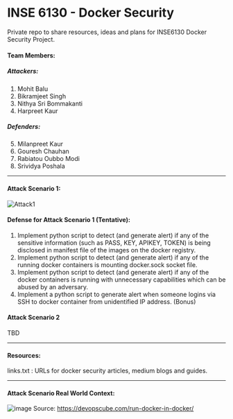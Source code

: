 # INSE 6130 - Docker Security

Private repo to share resources, ideas and plans for INSE6130 Docker Security Project.

#### Team Members:

##### Attackers:

1. Mohit Balu 
2. Bikramjeet Singh
3. Nithya Sri Bommakanti
4. Harpreet Kaur

##### Defenders:

5. Milanpreet Kaur
6. Gouresh Chauhan
7. Rabiatou Oubbo Modi
8. Srividya Poshala

--------------------------------------

#### Attack Scenario 1:

![Attack1](https://user-images.githubusercontent.com/30471250/155872803-dde39599-1413-49c2-9a9c-818964e37d61.jpg)


#### Defense for Attack Scenario 1 (Tentative):

1. Implement python script to detect (and generate alert) if any of the sensitive information (such as PASS, KEY, APIKEY, TOKEN) is being disclosed in manifest file of the images on the docker registry.
2. Implement python script to detect (and generate alert) if any of the running docker containers is mounting docker.sock socket file.
3. Implement python script to detect (and generate alert) if any of the docker containers is running with unnecessary capabilities which can be abused by an adversary.
4. Implement a python script to generate alert when someone logins via SSH to docker container from unidentified IP address. (Bonus)

#### Attack Scenario 2

TBD

--------------------------------------

#### Resources:

links.txt : URLs for docker security articles, medium blogs and guides.

--------------------------------------

#### Attack Scenario Real World Context:

![image](https://user-images.githubusercontent.com/30471250/155866025-f3f907a8-41c7-499a-b84e-4b3eba46289b.png)
Source: https://devopscube.com/run-docker-in-docker/
